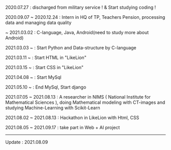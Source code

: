 2020.07.27 : discharged from military service ! & Start studying coding !

2020.09.07 ~ 2020.12.24 : Intern in HQ of TP, Teachers Pension, processing data and managing data quality

~ 2021.03.02 : C-language, Java, Android(need to study more about Android)

2021.03.03 ~ : Start Python and Data-structure by C-language

2021.03.11 ~ : Start HTML in "LikeLion"

2021.03.15 ~ : Start CSS in "LikeLion"

2021.04.08 ~ : Start MySql

2021.05.10 ~ : End MySql, Start django

2021.07.05 ~ 2021.08.13 : A researcher in NIMS ( National Institute for Mathematical Sciences ), 
                          doing Mathematical modeling with CT-images and studying Machine-Learning with Scikit-Learn

2021.08.02 ~ 2021.08.13 : Hackathon in LikeLion with Html, CSS

2021.08.05 ~ 2021.09.17 : take part in Web + AI project

------------------------------------------------------------------------------------------------------------------------

Update : 2021.08.09
